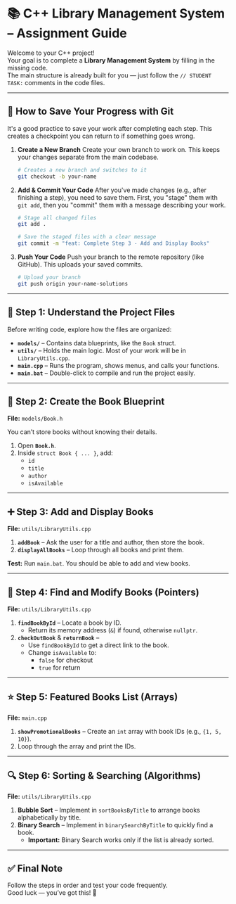 # 📚 C++ Library Management System – Assignment Guide

Welcome to your C++ project!  
Your goal is to complete a **Library Management System** by filling in the missing code.  
The main structure is already built for you — just follow the `// STUDENT TASK:` comments in the code files.

---
## 💾 How to Save Your Progress with Git

It's a good practice to save your work after completing each step. This creates a checkpoint you can return to if something goes wrong.

1.  **Create a New Branch**
    Create your own branch to work on. This keeps your changes separate from the main codebase.
    ```bash
    # Creates a new branch and switches to it
    git checkout -b your-name
    ```

2.  **Add & Commit Your Code**
    After you've made changes (e.g., after finishing a step), you need to save them. First, you "stage" them with `git add`, then you "commit" them with a message describing your work.
    ```bash
    # Stage all changed files
    git add .

    # Save the staged files with a clear message
    git commit -m "feat: Complete Step 3 - Add and Display Books"
    ```

3.  **Push Your Code**
    Push your branch to the remote repository (like GitHub). This uploads your saved commits.
    ```bash
    # Upload your branch
    git push origin your-name-solutions
    ```
---

## 📂 Step 1: Understand the Project Files

Before writing code, explore how the files are organized:

- **`models/`** – Contains data blueprints, like the `Book` struct.
- **`utils/`** – Holds the main logic. Most of your work will be in `LibraryUtils.cpp`.
- **`main.cpp`** – Runs the program, shows menus, and calls your functions.
- **`main.bat`** – Double-click to compile and run the project easily.

---

## 📝 Step 2: Create the Book Blueprint

**File:** `models/Book.h`

You can’t store books without knowing their details.  

1. Open **`Book.h`**.  
2. Inside `struct Book { ... }`, add:
   - `id`
   - `title`
   - `author`
   - `isAvailable`

---

## ➕ Step 3: Add and Display Books

**File:** `utils/LibraryUtils.cpp`

1. **`addBook`** – Ask the user for a title and author, then store the book.  
2. **`displayAllBooks`** – Loop through all books and print them.

**Test:** Run `main.bat`. You should be able to add and view books.

---

## 🎯 Step 4: Find and Modify Books (Pointers)

**File:** `utils/LibraryUtils.cpp`

1. **`findBookById`** – Locate a book by ID.  
   - Return its memory address (`&`) if found, otherwise `nullptr`.
2. **`checkOutBook`** & **`returnBook`** –  
   - Use `findBookById` to get a direct link to the book.
   - Change `isAvailable` to:
     - `false` for checkout
     - `true` for return

---

## ⭐ Step 5: Featured Books List (Arrays)

**File:** `main.cpp`

1. **`showPromotionalBooks`** – Create an `int` array with book IDs (e.g., `{1, 5, 10}`).  
2. Loop through the array and print the IDs.

---

## 🔍 Step 6: Sorting & Searching (Algorithms)

**File:** `utils/LibraryUtils.cpp`

1. **Bubble Sort** – Implement in `sortBooksByTitle` to arrange books alphabetically by title.  
2. **Binary Search** – Implement in `binarySearchByTitle` to quickly find a book.  
   - **Important:** Binary Search works only if the list is already sorted.

---

## ✅ Final Note

Follow the steps in order and test your code frequently.  
Good luck — you’ve got this! 🚀

